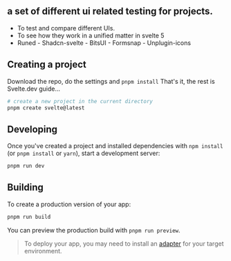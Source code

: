 ## a set of different ui related testing for projects.

- To test and compare different UIs.
- To see how they work in a unified matter in svelte 5
- Runed - Shadcn-svelte - BitsUI - Formsnap - Unplugin-icons

## Creating a project

Download the repo, do the settings and `pnpm install`
That's it, the rest is Svelte.dev guide...

```bash
# create a new project in the current directory
pnpm create svelte@latest
```

## Developing

Once you've created a project and installed dependencies with `npm install` (or `pnpm install` or `yarn`), start a development server:

```bash
pnpm run dev
```

## Building

To create a production version of your app:

```bash
pnpm run build
```

You can preview the production build with `pnpm run preview`.

> To deploy your app, you may need to install an [adapter](https://kit.svelte.dev/docs/adapters) for your target environment.
